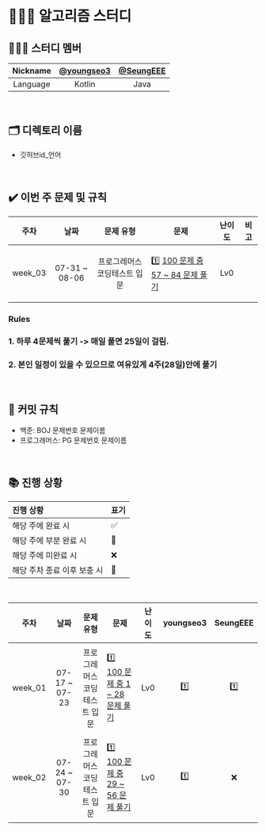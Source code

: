 # 👨🏼‍💻 알고리즘 스터디

## ‍🤦🏻‍♂️ 스터디 멤버

| Nickname | [@youngseo3](https://github.com/youngseo3) | [@SeungEEE](https://github.com/SeungEEE) |
| :------: |:--------------------------------------------:|:--------------------------------:|
| Language |                    Kotlin                    |              Java                |

<br/>

## 🗂 디렉토리 이름

- 깃허브id_언어

<br/>

## ✔️ 이번 주 문제 및 규칙

|   주차    |      날짜       |      문제 유형      |                                                                       문제                                                                       | 난이도 |  비고  |
|:-------:|:-------------:|:---------------:|:----------------------------------------------------------------------------------------------------------------------------------------------:|:---:|:----:|
| week_03 | 07-31 ~ 08-06 | 프로그레머스 코딩테스트 입문 | <p align=left> 1️⃣ [100 문제 중 57 ~ 84 문제 풀기](https://school.programmers.co.kr/learn/challenges/beginner?order=acceptance_desc&languages=kotlin) | Lv0 | <br> |

### Rules
### 1. 하루 4문제씩 풀기 -> 매일 풀면 25일이 걸림.
### 2. 본인 일정이 있을 수 있으므로 여유있게 4주(28일)안에 풀기

<br/>



## 🧐 커밋 규칙

- 백준: BOJ 문제번호 문제이름
- 프로그래머스: PG 문제번호 문제이름

<br/>

## ‍📚 진행 상황

| 진행 상황            | 표기  |
|:-----------------|:----|
| 해당 주에 완료 시       | ✅   |
| 해당 주에 부분 완료 시    | 🔢  |
| 해당 주에 미완료 시      | ❌   |
| 해당 주차 종료 이후 보충 시 | 🔺  |

<br>

|   주차    |      날짜       |      문제 유형      |                                                                       문제                                                                       | 난이도 | youngseo3 | SeungEEE |
|:-------:|:-------------:|:---------------:|:----------------------------------------------------------------------------------------------------------------------------------------------:|:---:|:---------:|:--------:|
| week_01 | 07-17 ~ 07-23 | 프로그레머스 코딩테스트 입문 | <p align=left> 1️⃣ [100 문제 중 1 ~ 28 문제 풀기](https://school.programmers.co.kr/learn/challenges/beginner?order=acceptance_desc&languages=kotlin)  | Lv0 |    1️⃣    |   1️⃣️   |
| week_02 | 07-24 ~ 07-30 | 프로그레머스 코딩테스트 입문 | <p align=left> 1️⃣ [100 문제 중 29 ~ 56 문제 풀기](https://school.programmers.co.kr/learn/challenges/beginner?order=acceptance_desc&languages=kotlin) | Lv0 |    1️⃣    |    ❌     |

<br/>
